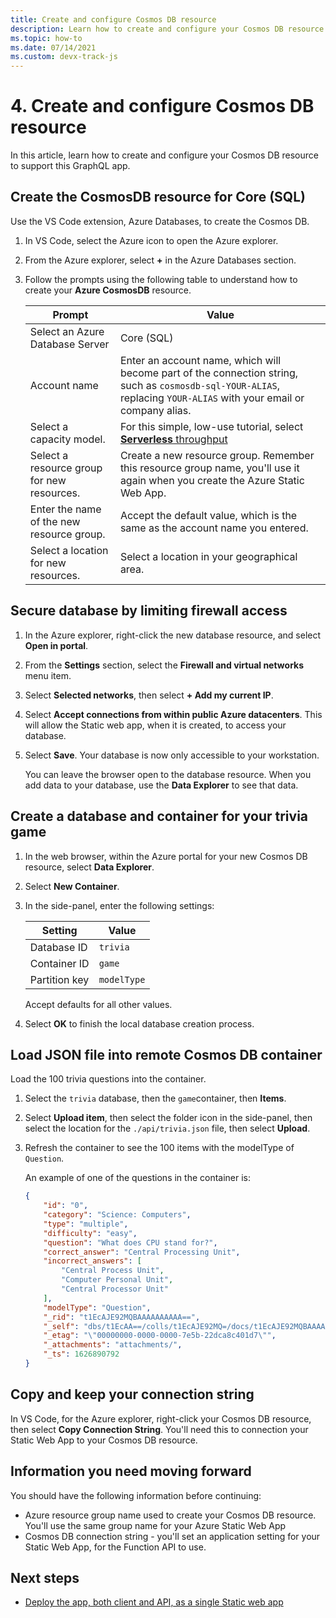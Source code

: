 ```yaml
---
title: Create and configure Cosmos DB resource
description: Learn how to create and configure your Cosmos DB resource to support this GraphQL app.
ms.topic: how-to
ms.date: 07/14/2021
ms.custom: devx-track-js
---
```


# 4. Create and configure Cosmos DB resource

In this article, learn how to create and configure your Cosmos DB resource to support this GraphQL app.

## Create the CosmosDB resource for Core (SQL)

Use the VS Code extension, Azure Databases, to create the Cosmos DB. 

1. In VS Code, select the Azure icon to open the Azure explorer.
1. From the Azure explorer, select **+** in the Azure Databases section.
1. Follow the prompts using the following table to understand how to create your **Azure CosmosDB** resource.

    |Prompt|Value|
    |--|--|
    |Select an Azure Database Server|Core (SQL)|
    |Account name|Enter an account name, which will become part of the connection string, such as `cosmosdb-sql-YOUR-ALIAS`, replacing `YOUR-ALIAS` with your email or company alias. |
    |Select a capacity model.|For this simple, low-use tutorial, select [**Serverless** throughput](/azure/cosmos-db/throughput-serverless)|
    |Select a resource group for new resources.|Create a new resource group. Remember this resource group name, you'll use it again when you create the Azure Static Web App.|
    |Enter the name of the new resource group.|Accept the default value, which is the same as the account name you entered.| 
    |Select a location for new resources.|Select a location in your geographical area.|

## Secure database by limiting firewall access

1. In the Azure explorer, right-click the new database resource, and select **Open in portal**.
1. From the **Settings** section, select the **Firewall and virtual networks** menu item.
1. Select **Selected networks**, then select **+ Add my current IP**.
1. Select **Accept connections from within public Azure datacenters**. This will allow the Static web app, when it is created, to access your database.
1. Select **Save**. Your database is now only accessible to your workstation. 

    You can leave the browser open to the database resource. When you add data to your database, use the **Data Explorer** to see that data. 

## Create a database and container for your trivia game

1. In the web browser, within the Azure portal for your new Cosmos DB resource, select **Data Explorer**.
1. Select **New Container**.
1. In the side-panel, enter the following settings:

    |Setting|Value|
    |--|--|
    |Database ID|`trivia`|
    |Container ID|`game`|
    |Partition key|`modelType`|

    Accept defaults for all other values.

1. Select **OK** to finish the local database creation process. 

## Load JSON file into remote Cosmos DB container

Load the 100 trivia questions into the container. 

1. Select the `trivia` database, then the `game`container, then **Items**. 
1. Select **Upload item**, then select the folder icon in the side-panel, then select the location for the `./api/trivia.json` file, then select **Upload**. 
1. Refresh the container to see the 100 items with the modelType of `Question`.

    An example of one of the questions in the container is:

    ```json
    {
        "id": "0",
        "category": "Science: Computers",
        "type": "multiple",
        "difficulty": "easy",
        "question": "What does CPU stand for?",
        "correct_answer": "Central Processing Unit",
        "incorrect_answers": [
            "Central Process Unit",
            "Computer Personal Unit",
            "Central Processor Unit"
        ],
        "modelType": "Question",
        "_rid": "t1EcAJE92MQBAAAAAAAAAA==",
        "_self": "dbs/t1EcAA==/colls/t1EcAJE92MQ=/docs/t1EcAJE92MQBAAAAAAAAAA==/",
        "_etag": "\"00000000-0000-0000-7e5b-22dca8c401d7\"",
        "_attachments": "attachments/",
        "_ts": 1626890792
    }
    ```

## Copy and keep your connection string 

In VS Code, for the Azure explorer, right-click your Cosmos DB resource, then select **Copy Connection String**. You'll need this to connection your Static Web App to your Cosmos DB resource.

## Information you need moving forward

You should have the following information before continuing:

* Azure resource group name used to create your Cosmos DB resource. You'll use the same group name for your Azure Static Web App
* Cosmos DB connection string - you'll set an application setting for your Static Web App, for the Function API to use. 

## Next steps

* [Deploy the app, both client and API, as a single Static web app](remote-deployment.md)
